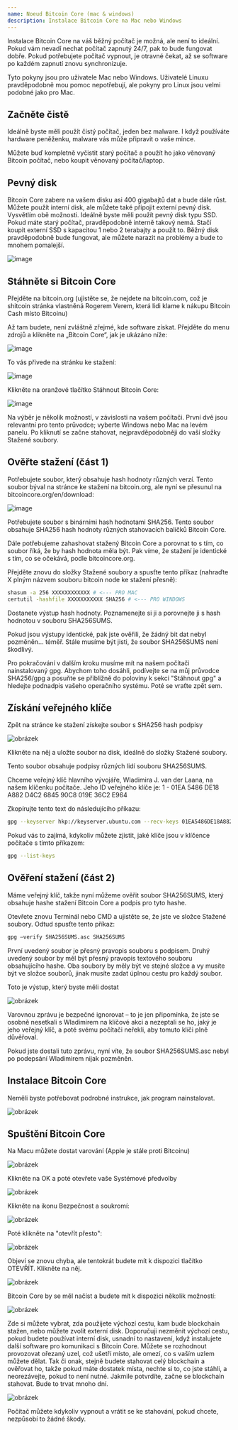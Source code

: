 ```yaml
---
name: Noeud Bitcoin Core (mac & windows)
description: Instalace Bitcoin Core na Mac nebo Windows
---
```


Instalace Bitcoin Core na váš běžný počítač je možná, ale není to ideální. Pokud vám nevadí nechat počítač zapnutý 24/7, pak to bude fungovat dobře. Pokud potřebujete počítač vypnout, je otravné čekat, až se software po každém zapnutí znovu synchronizuje.

Tyto pokyny jsou pro uživatele Mac nebo Windows. Uživatelé Linuxu pravděpodobně mou pomoc nepotřebují, ale pokyny pro Linux jsou velmi podobné jako pro Mac.

## Začněte čistě

Ideálně byste měli použít čistý počítač, jeden bez malware. I když používáte hardware peněženku, malware vás může připravit o vaše mince.

Můžete buď kompletně vyčistit starý počítač a použít ho jako věnovaný Bitcoin počítač, nebo koupit věnovaný počítač/laptop.

## Pevný disk

Bitcoin Core zabere na vašem disku asi 400 gigabajtů dat a bude dále růst. Můžete použít interní disk, ale můžete také připojit externí pevný disk. Vysvětlím obě možnosti. Ideálně byste měli použít pevný disk typu SSD. Pokud máte starý počítač, pravděpodobně interně takový nemá. Stačí koupit externí SSD s kapacitou 1 nebo 2 terabajty a použít to. Běžný disk pravděpodobně bude fungovat, ale můžete narazit na problémy a bude to mnohem pomalejší.

![image](assets/1.webp)

## Stáhněte si Bitcoin Core

Přejděte na bitcoin.org (ujistěte se, že nejdete na bitcoin.com, což je shitcoin stránka vlastněná Rogerem Verem, která lidi klame k nákupu Bitcoin Cash místo Bitcoinu)

Až tam budete, není zvláštně zřejmé, kde software získat. Přejděte do menu zdrojů a klikněte na „Bitcoin Core“, jak je ukázáno níže:

![image](assets/2.webp)

To vás přivede na stránku ke stažení:

![image](assets/3.webp)

Klikněte na oranžové tlačítko Stáhnout Bitcoin Core:

![image](assets/4.webp)

Na výběr je několik možností, v závislosti na vašem počítači. První dvě jsou relevantní pro tento průvodce; vyberte Windows nebo Mac na levém panelu. Po kliknutí se začne stahovat, nejpravděpodobněji do vaší složky Stažené soubory.

## Ověřte stažení (část 1)

Potřebujete soubor, který obsahuje hash hodnoty různých verzí. Tento soubor býval na stránce ke stažení na bitcoin.org, ale nyní se přesunul na bitcoincore.org/en/download:

![image](assets/5.webp)

Potřebujete soubor s binárními hash hodnotami SHA256. Tento soubor obsahuje SHA256 hash hodnoty různých stahovacích balíčků Bitcoin Core.

Dále potřebujeme zahashovat stažený Bitcoin Core a porovnat to s tím, co soubor říká, že by hash hodnota měla být. Pak víme, že stažení je identické s tím, co se očekává, podle bitcoincore.org.

Přejděte znovu do složky Stažené soubory a spusťte tento příkaz (nahraďte X plným názvem souboru bitcoin node ke stažení přesně):

```bash
shasum -a 256 XXXXXXXXXXXX # <--- PRO MAC
certutil -hashfile XXXXXXXXXXX SHA256 # <--- PRO WINDOWS
```

Dostanete výstup hash hodnoty. Poznamenejte si ji a porovnejte ji s hash hodnotou v souboru SHA256SUMS.

Pokud jsou výstupy identické, pak jste ověřili, že žádný bit dat nebyl pozměněn... téměř. Stále musíme být jisti, že soubor SHA256SUMS není škodlivý.

Pro pokračování v dalším kroku musíme mít na našem počítači nainstalovaný gpg.
Abychom toho dosáhli, podívejte se na můj průvodce SHA256/gpg a posuňte se přibližně do poloviny k sekci "Stáhnout gpg" a hledejte podnadpis vašeho operačního systému. Poté se vraťte zpět sem.
## Získání veřejného klíče

Zpět na stránce ke stažení získejte soubor s SHA256 hash podpisy

![obrázek](assets/6.webp)

Klikněte na něj a uložte soubor na disk, ideálně do složky Stažené soubory.

Tento soubor obsahuje podpisy různých lidí souboru SHA256SUMS.

Chceme veřejný klíč hlavního vývojáře, Wladimira J. van der Laana, na našem klíčenku počítače. Jeho ID veřejného klíče je:
1 - 01EA 5486 DE18 A882 D4C2 6845 90C8 019E 36C2 E964

Zkopírujte tento text do následujícího příkazu:

```bash
gpg --keyserver hkp://keyserver.ubuntu.com --recv-keys 01EA5486DE18A882D4C2684590C8019E36C2E964
```

Pokud vás to zajímá, kdykoliv můžete zjistit, jaké klíče jsou v klíčence počítače s tímto příkazem:

```bash
gpg --list-keys
```

## Ověření stažení (část 2)

Máme veřejný klíč, takže nyní můžeme ověřit soubor SHA256SUMS, který obsahuje hashe stažení Bitcoin Core a podpis pro tyto hashe.

Otevřete znovu Terminál nebo CMD a ujistěte se, že jste ve složce Stažené soubory. Odtud spusťte tento příkaz:

```bash
gpg –verify SHA256SUMS.asc SHA256SUMS
```

První uvedený soubor je přesný pravopis souboru s podpisem. Druhý uvedený soubor by měl být přesný pravopis textového souboru obsahujícího hashe. Oba soubory by měly být ve stejné složce a vy musíte být ve složce souborů, jinak musíte zadat úplnou cestu pro každý soubor.

Toto je výstup, který byste měli dostat

![obrázek](assets/7.webp)

Varovnou zprávu je bezpečné ignorovat – to je jen připomínka, že jste se osobně nesetkali s Wladimirem na klíčové akci a nezeptali se ho, jaký je jeho veřejný klíč, a poté svému počítači neřekli, aby tomuto klíči plně důvěřoval.

Pokud jste dostali tuto zprávu, nyní víte, že soubor SHA256SUMS.asc nebyl po podepsání Wladimirem nijak pozměněn.

## Instalace Bitcoin Core

Neměli byste potřebovat podrobné instrukce, jak program nainstalovat.

![obrázek](assets/8.webp)

## Spuštění Bitcoin Core

Na Macu můžete dostat varování (Apple je stále proti Bitcoinu)

![obrázek](assets/9.webp)

Klikněte na OK a poté otevřete vaše Systémové předvolby

![obrázek](assets/10.webp)

Klikněte na ikonu Bezpečnost a soukromí:

![obrázek](assets/11.webp)

Poté klikněte na "otevřít přesto":

![obrázek](assets/12.webp)

Objeví se znovu chyba, ale tentokrát budete mít k dispozici tlačítko OTEVŘÍT. Klikněte na něj.

![obrázek](assets/13.webp)

Bitcoin Core by se měl načíst a budete mít k dispozici několik možností:

![obrázek](assets/14.webp)

Zde si můžete vybrat, zda použijete výchozí cestu, kam bude blockchain stažen, nebo můžete zvolit externí disk. Doporučuji nezměnit výchozí cestu, pokud budete používat interní disk, usnadní to nastavení, když instalujete další software pro komunikaci s Bitcoin Core.
Můžete se rozhodnout provozovat ořezaný uzel, což ušetří místo, ale omezí, co s vaším uzlem můžete dělat. Tak či onak, stejně budete stahovat celý blockchain a ověřovat ho, takže pokud máte dostatek místa, nechte si to, co jste stáhli, a neorezávejte, pokud to není nutné.
Jakmile potvrdíte, začne se blockchain stahovat. Bude to trvat mnoho dní.

![obrázek](assets/15.webp)

Počítač můžete kdykoliv vypnout a vrátit se ke stahování, pokud chcete, nezpůsobí to žádné škody.